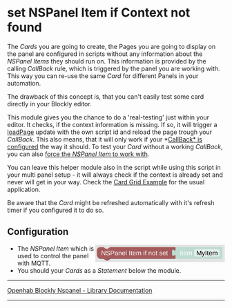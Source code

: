 # set NSPanel Item if Context not found

The *Cards* you are going to create, the Pages you are going to display on the panel are configured in scripts without any information about the *NSPanel Items* they should run on. This information is provided by the calling *CallBack* rule, which is triggered by the panel you are working with. This way you can re-use the same *Card* for different Panels in your automation.

The drawback of this concept is, that you can't easily test some card directly in your Blockly editor.

This module gives you the chance to do a 'real-testing' just within your editor. It checks, if the context information is missing. If so, it will trigger a [loadPage](blockLibrary_nspanel_callback_callback.md#loadpage) update with the own script id and reload the page trough your *CallBack*. This also means, that it will only work if your *[CallBack* is configured](blockLibrary_nspanel_callback_callback.md#loadpage) the way it should. To test your *Card* without a working *CallBack*, you can also [force the *NSPanel Item* to work with](blockLibrary_nspanel_helpers_startScriptWithContext.md).

You can leave this helper module also in the script while using this script in your multi panel setup - it will always check if the context is already set and never will get in your way. Check the [Card Grid Example](openhab_scripts_nspanel1_cardGrid.md) for the usual application.

Be aware that the *Card* might be refreshed automatically with it's refresh timer if you configured it to do so.

## Configuration

[<img src="img/blockLibrary_nspanel_helpers_setNSPanelIfNotContext.png" align="right" width="300">](img/blockLibrary_nspanel_helpers_setNSPanelIfNotContext.png)

- The *NSPanel Item* which is used to control the panel with MQTT.
- You should your *Cards* as a *Statement* below the module.<br clear="right"/>

---

[Openhab Blockly Nspanel - Library Documentation](README.md)

---
